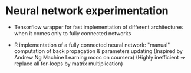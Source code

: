 # Neural network experimentation

- Tensorflow wrapper for fast implementation of different architectures when it comes only to fully connected networks

- R implementation of a fully connected neural network: "manual" computation of back propagation & parameters updating
   (Inspired by Andrew Ng Machine Learning mooc on coursera) 
   (Highly inefficient => replace all for-loops by matrix multiplication)
